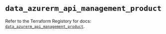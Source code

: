 # `data_azurerm_api_management_product`

Refer to the Terraform Registory for docs: [`data_azurerm_api_management_product`](https://www.terraform.io/docs/providers/azurerm/d/api_management_product).
